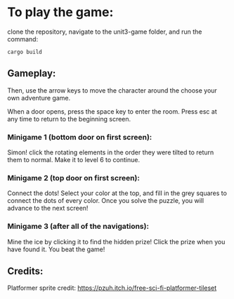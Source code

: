 # To play the game:
clone the repository, navigate to the unit3-game folder, and run the command:

```
cargo build
```

## Gameplay:

Then, use the arrow keys to move the character around the choose your own adventure game.

When a door opens, press the space key to enter the room. Press esc at any time to return to the beginning screen.

### Minigame 1 (bottom door on first screen): 
Simon! click the rotating elements in the order they were tilted to return them to normal. Make it to level 6 to continue.

### Minigame 2 (top door on first screen): 
Connect the dots! Select your color at the top, and fill in the grey squares to connect the dots of every color. Once you solve the puzzle, you will advance to the next screen!


### Minigame 3 (after all of the navigations): 
Mine the ice by clicking it to find the hidden prize! Click the prize when you have found it. You beat the game!


## Credits:
Platformer sprite credit: https://pzuh.itch.io/free-sci-fi-platformer-tileset
